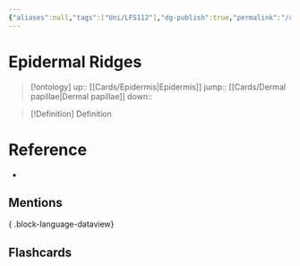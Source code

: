 ```yaml
---
{"aliases":null,"tags":["Uni/LFS112"],"dg-publish":true,"permalink":"/cards/epidermal-ridges/","dgPassFrontmatter":true}
---
```


# Epidermal Ridges

> [!ontology]
> up:: [[Cards/Epidermis\|Epidermis]]
> jump:: [[Cards/Dermal papillae\|Dermal papillae]]
> down:: 

> [!Definition] Definition
> 

# Reference
- 

## Mentions

{ .block-language-dataview}

## Flashcards

